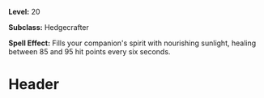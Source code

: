 <!-- TITLE:Spell: Nurtured Spirit --
<!-- SUBTITLE:  -->

**Level:** 20

**Subclass:** Hedgecrafter

**Spell Effect:** Fills your companion's spirit with nourishing sunlight, healing between 85 and 95 hit points every six seconds.

# Header